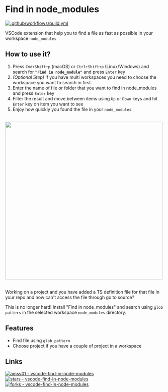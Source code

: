 # Find in node_modules 

[![.github/workflows/build.yml](https://github.com/amsv01/vscode-find-in-node-modules/actions/workflows/build.yml/badge.svg?branch=main&event=push)](https://github.com/amsv01/vscode-find-in-node-modules/actions/workflows/build.yml)

VSCode extension that help you to find a file as fast as possible in your workspace `node_modules`
## How to use it?

1. Press `Cmd+Shift+p` (macOS) or `Ctrl+Shift+p` (Linux/Windows) and search for **`"Find in node_module"`** and press `Enter` key
2. _(Optional Step)_ If you have multi workspaces you need to choose the workspace you want to search in first.
3. Enter the name of file or folder that you want to find in node_modules and press `Enter` key
4. Filter the result and move between items using `Up` or `Down` keys and hit `Enter` key on item you want to see
5. Enjoy how quickly you found the file in your `node_modules`

<br>

<img src="https://github.com/amsv01/vscode-find-in-node-modules/blob/main/img/vscode-find-in-node_modules.gif?raw=true" height=500 />
<br><br>


Working on a project and you have added a TS definition file for that file in your repo and now can't access the file through go to source?

This is no longer hard! Install "Find in node_modules" and search using `glob patters` in the selected workspace `node_modules` directory.

## Features

- Find file using `glob pattern`
- Choose project if you have a couple of project in a workspace

## Links

[![amsv01 - vscode-find-in-node-modules](https://img.shields.io/static/v1?label=amsv01&message=vscode-find-in-node-modules&color=blue&logo=github)](https://github.com/amsv01/vscode-find-in-node-modules)
[![stars - vscode-find-in-node-modules](https://img.shields.io/github/stars/amsv01/vscode-find-in-node-modules?style=social)](https://github.com/amsv01/vscode-find-in-node-modules)
[![forks - vscode-find-in-node-modules](https://img.shields.io/github/forks/amsv01/vscode-find-in-node-modules?style=social)](https://github.com/amsv01/vscode-find-in-node-modules)
